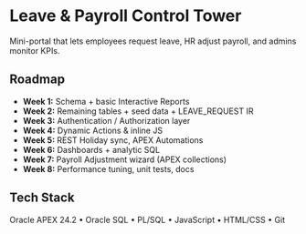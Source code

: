 # Leave & Payroll Control Tower

Mini-portal that lets employees request leave, HR adjust payroll, and admins monitor KPIs.

## Roadmap
- **Week 1:** Schema + basic Interactive Reports
- **Week 2:** Remaining tables + seed data + LEAVE_REQUEST IR
- **Week 3:** Authentication / Authorization layer
- **Week 4:** Dynamic Actions & inline JS
- **Week 5:** REST Holiday sync, APEX Automations
- **Week 6:** Dashboards + analytic SQL
- **Week 7:** Payroll Adjustment wizard (APEX collections)
- **Week 8:** Performance tuning, unit tests, docs

## Tech Stack
Oracle APEX 24.2 • Oracle SQL • PL/SQL • JavaScript • HTML/CSS • Git
